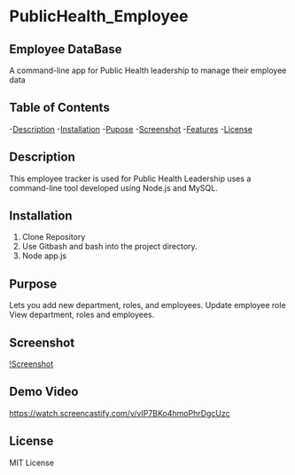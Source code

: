 # PublicHealth_Employee
## Employee DataBase
A command-line app for Public Health leadership to manage their employee data

## Table of Contents

-[Description](#Description)
-[Installation](#installation)
-[Pupose](#Purpose)
-[Screenshot](#screenshot)
-[Features](#features)
-[License](#license)

## Description
This employee tracker is used for Public Health Leadership uses a command-line tool developed using Node.js and MySQL. 

## Installation
1. Clone Repository 
2. Use Gitbash and bash into the project directory.
3. Node app.js

## Purpose
Lets you add new department, roles, and employees.
Update employee role
View department, roles and employees.

## Screenshot
[!Screenshot](./img/commandline_publichealth_emp.png)
## Demo Video
https://watch.screencastify.com/v/vIP7BKo4hmoPhrDgcUzc
## License
MIT License